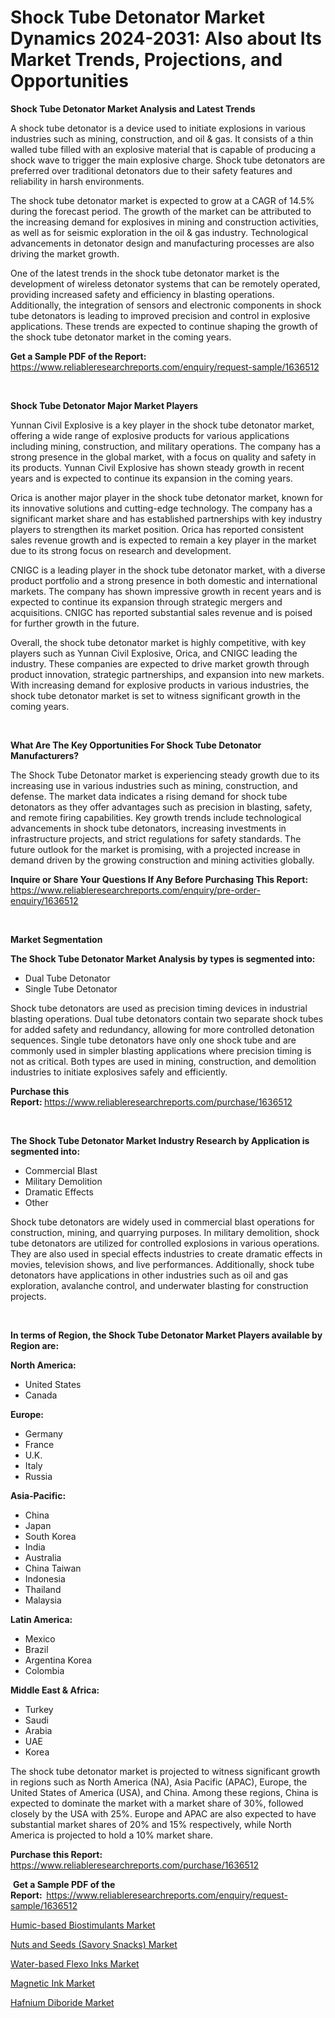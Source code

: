 <p><h1>Shock Tube Detonator Market Dynamics 2024-2031: Also about Its Market Trends, Projections, and Opportunities</h1></p><p><strong>Shock Tube Detonator Market Analysis and Latest Trends</strong></p>
<p><p>A shock tube detonator is a device used to initiate explosions in various industries such as mining, construction, and oil & gas. It consists of a thin walled tube filled with an explosive material that is capable of producing a shock wave to trigger the main explosive charge. Shock tube detonators are preferred over traditional detonators due to their safety features and reliability in harsh environments.</p><p>The shock tube detonator market is expected to grow at a CAGR of 14.5% during the forecast period. The growth of the market can be attributed to the increasing demand for explosives in mining and construction activities, as well as for seismic exploration in the oil & gas industry. Technological advancements in detonator design and manufacturing processes are also driving the market growth. </p><p>One of the latest trends in the shock tube detonator market is the development of wireless detonator systems that can be remotely operated, providing increased safety and efficiency in blasting operations. Additionally, the integration of sensors and electronic components in shock tube detonators is leading to improved precision and control in explosive applications. These trends are expected to continue shaping the growth of the shock tube detonator market in the coming years.</p></p>
<p><strong>Get a Sample PDF of the Report:&nbsp;</strong> <a href="https://www.reliableresearchreports.com/enquiry/request-sample/1636512">https://www.reliableresearchreports.com/enquiry/request-sample/1636512</a></p>
<p>&nbsp;</p>
<p><strong>Shock Tube Detonator Major Market Players</strong></p>
<p><p>Yunnan Civil Explosive is a key player in the shock tube detonator market, offering a wide range of explosive products for various applications including mining, construction, and military operations. The company has a strong presence in the global market, with a focus on quality and safety in its products. Yunnan Civil Explosive has shown steady growth in recent years and is expected to continue its expansion in the coming years.</p><p>Orica is another major player in the shock tube detonator market, known for its innovative solutions and cutting-edge technology. The company has a significant market share and has established partnerships with key industry players to strengthen its market position. Orica has reported consistent sales revenue growth and is expected to remain a key player in the market due to its strong focus on research and development.</p><p>CNIGC is a leading player in the shock tube detonator market, with a diverse product portfolio and a strong presence in both domestic and international markets. The company has shown impressive growth in recent years and is expected to continue its expansion through strategic mergers and acquisitions. CNIGC has reported substantial sales revenue and is poised for further growth in the future.</p><p>Overall, the shock tube detonator market is highly competitive, with key players such as Yunnan Civil Explosive, Orica, and CNIGC leading the industry. These companies are expected to drive market growth through product innovation, strategic partnerships, and expansion into new markets. With increasing demand for explosive products in various industries, the shock tube detonator market is set to witness significant growth in the coming years.</p></p>
<p>&nbsp;</p>
<p><strong>What Are The Key Opportunities For Shock Tube Detonator Manufacturers?</strong></p>
<p><p>The Shock Tube Detonator market is experiencing steady growth due to its increasing use in various industries such as mining, construction, and defense. The market data indicates a rising demand for shock tube detonators as they offer advantages such as precision in blasting, safety, and remote firing capabilities. Key growth trends include technological advancements in shock tube detonators, increasing investments in infrastructure projects, and strict regulations for safety standards. The future outlook for the market is promising, with a projected increase in demand driven by the growing construction and mining activities globally.</p></p>
<p><strong>Inquire or Share Your Questions If Any Before Purchasing This Report:</strong> <a href="https://www.reliableresearchreports.com/enquiry/pre-order-enquiry/1636512">https://www.reliableresearchreports.com/enquiry/pre-order-enquiry/1636512</a></p>
<p>&nbsp;</p>
<p><strong>Market Segmentation</strong></p>
<p><strong>The Shock Tube Detonator Market Analysis by types is segmented into:</strong></p>
<p><ul><li>Dual Tube Detonator</li><li>Single Tube Detonator</li></ul></p>
<p><p>Shock tube detonators are used as precision timing devices in industrial blasting operations. Dual tube detonators contain two separate shock tubes for added safety and redundancy, allowing for more controlled detonation sequences. Single tube detonators have only one shock tube and are commonly used in simpler blasting applications where precision timing is not as critical. Both types are used in mining, construction, and demolition industries to initiate explosives safely and efficiently.</p></p>
<p><strong>Purchase this Report:&nbsp;</strong><a href="https://www.reliableresearchreports.com/purchase/1636512">https://www.reliableresearchreports.com/purchase/1636512</a></p>
<p>&nbsp;</p>
<p><strong>The Shock Tube Detonator Market Industry Research by Application is segmented into:</strong></p>
<p><ul><li>Commercial Blast</li><li>Military Demolition</li><li>Dramatic Effects</li><li>Other</li></ul></p>
<p><p>Shock tube detonators are widely used in commercial blast operations for construction, mining, and quarrying purposes. In military demolition, shock tube detonators are utilized for controlled explosions in various operations. They are also used in special effects industries to create dramatic effects in movies, television shows, and live performances. Additionally, shock tube detonators have applications in other industries such as oil and gas exploration, avalanche control, and underwater blasting for construction projects.</p></p>
<p>&nbsp;</p>
<p><strong>In terms of Region, the Shock Tube Detonator Market Players available by Region are:</strong></p>
<p>
    <p> <strong> North America: </strong>
        <ul>
            <li>United States</li>
            <li>Canada</li>
        </ul>
        </p> 
    <p> <strong> Europe: </strong>
        <ul>
            <li>Germany</li>
            <li>France</li>
            <li>U.K.</li>
            <li>Italy</li>
            <li>Russia</li>
        </ul>
        </p> 
    <p> <strong> Asia-Pacific: </strong>
        <ul>
            <li>China</li>
            <li>Japan</li>
            <li>South Korea</li>
            <li>India</li>
            <li>Australia</li>
            <li>China Taiwan</li>
            <li>Indonesia</li>
            <li>Thailand</li>
            <li>Malaysia</li>
        </ul>
        </p> 
    <p> <strong> Latin America: </strong>
        <ul>
            <li>Mexico</li>
            <li>Brazil</li>
            <li>Argentina Korea</li>
            <li>Colombia</li>
        </ul>
        </p> 
    <p> <strong> Middle East & Africa: </strong>
        <ul>
            <li>Turkey</li>
            <li>Saudi</li>
            <li>Arabia</li>
            <li>UAE</li>
            <li>Korea</li>
        </ul>
    </p>
    </p>
<p><p>The shock tube detonator market is projected to witness significant growth in regions such as North America (NA), Asia Pacific (APAC), Europe, the United States of America (USA), and China. Among these regions, China is expected to dominate the market with a market share of 30%, followed closely by the USA with 25%. Europe and APAC are also expected to have substantial market shares of 20% and 15% respectively, while North America is projected to hold a 10% market share.</p></p>
<p><strong>Purchase this Report: </strong><a href="https://www.reliableresearchreports.com/purchase/1636512">https://www.reliableresearchreports.com/purchase/1636512</a></p>
<p>&nbsp;<strong>Get a Sample PDF of the Report:&nbsp;&nbsp;</strong><a href="https://www.reliableresearchreports.com/enquiry/request-sample/1636512">https://www.reliableresearchreports.com/enquiry/request-sample/1636512</a></p>
<p><strong></strong></p>
<p><p><a href="https://cedar-agate-3da.notion.site/Humic-based-Biostimulants-Market-A-Comprehensive-Report-of-its-Market-Share-Growth-Trends-2024--ec75ea5de9f34979811b65382c4165cb">Humic-based Biostimulants Market</a></p><p><a href="https://view.publitas.com/reportprime-1/nuts-and-seeds-savory-snacks-market-research-report-provides-critical-insights-that-can-help-shape-business-development-and-investment-strategies/">Nuts and Seeds (Savory Snacks) Market</a></p><p><a href="https://issuu.com/reportprime-2/docs/water-based-flexo-inks-market-size-2030.pptx">Water-based Flexo Inks Market</a></p><p><a href="https://issuu.com/reportprime-2/docs/magnetic-ink-market-size-2030.pptx">Magnetic Ink Market</a></p><p><a href="https://github.com/josesg55/Market-Research-Report-List-1/blob/main/hafnium-diboride-market.md">Hafnium Diboride Market</a></p></p>